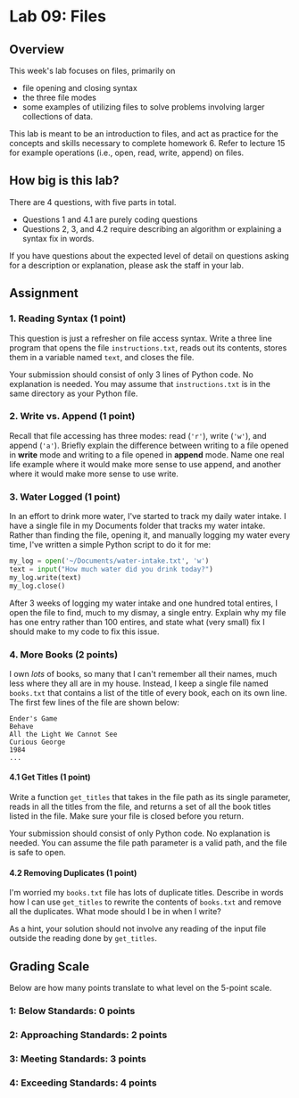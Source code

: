 # Lab 09: Files

## Overview

This week's lab focuses on files, primarily on

- file opening and closing syntax
- the three file modes
- some examples of utilizing files to solve problems involving larger collections of data.

This lab is meant to be an introduction to files, and act as practice for the concepts and skills necessary to complete homework 6. Refer to lecture 15 for example operations (i.e., open, read, write, append) on files.

## How big is this lab?

There are 4 questions, with five parts in total.

- Questions 1 and 4.1 are purely coding questions
- Questions 2, 3, and 4.2 require describing an algorithm or explaining a syntax fix in words.

If you have questions about the expected level of detail on questions asking for a description or explanation, please ask the staff in your lab.

## Assignment

### 1. Reading Syntax (1 point)

This question is just a refresher on file access syntax. Write a three line program that opens the file `instructions.txt`, reads out its contents, stores them in a variable named `text`, and closes the file.

Your submission should consist of only 3 lines of Python code. No explanation is needed. You may assume that `instructions.txt` is in the same directory as your Python file.

### 2. Write vs. Append (1 point)

Recall that file accessing has three modes: read (`'r'`), write (`'w'`), and append (`'a'`). Briefly explain the difference between writing to a file opened in **write** mode and writing to a file opened in **append** mode. Name one real life example where it would make more sense to use append, and another where it would make more sense to use write.

### 3. Water Logged (1 point)

In an effort to drink more water, I've started to track my daily water intake. I have a single file in my Documents folder that tracks my water intake. Rather than finding the file, opening it, and manually logging my water every time, I've written a simple Python script to do it for me:

```py
my_log = open('~/Documents/water-intake.txt', 'w')
text = input("How much water did you drink today?")
my_log.write(text)
my_log.close()
```

After 3 weeks of logging my water intake and one hundred total entires, I open the file to find, much to my dismay, a single entry. Explain why my file has one entry rather than 100 entires, and state what (very small) fix I should make to my code to fix this issue.

### 4. More Books (2 points)

I own *lots* of books, so many that I can't remember all their names, much less where they all are in my house. Instead, I keep a single file named `books.txt` that contains a list of the title of every book, each on its own line. The first few lines of the file are shown below:

```plaintext
Ender's Game
Behave
All the Light We Cannot See
Curious George
1984
...
```

#### 4.1 Get Titles (1 point)

Write a function `get_titles` that takes in the file path as its single parameter, reads in all the titles from the file, and returns a set of all the book titles listed in the file. Make sure your file is closed before you return.

Your submission should consist of only Python code. No explanation is needed. You can assume the file path parameter is a valid path, and the file is safe to open.

#### 4.2 Removing Duplicates (1 point)

I'm worried my `books.txt` file has lots of duplicate titles. Describe in words how I can use `get_titles` to rewrite the contents of `books.txt` and remove all the duplicates. What mode should I be in when I write?

As a hint, your solution should not involve any reading of the input file outside the reading done by `get_titles`.

## Grading Scale

Below are how many points translate to what level on the 5-point scale.

### 1: Below Standards: 0 points

### 2: Approaching Standards: 2 points

### 3: Meeting Standards: 3 points

### 4: Exceeding Standards: 4 points

